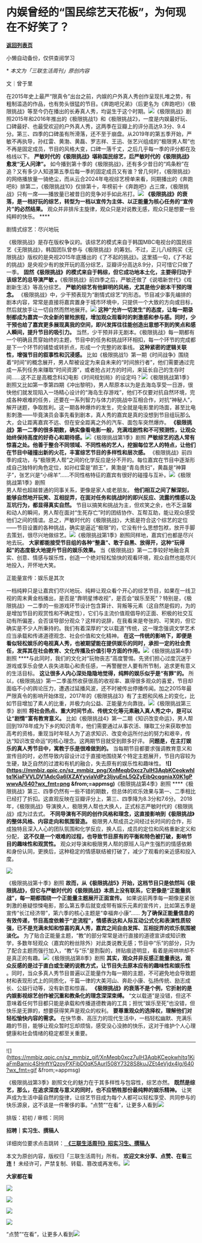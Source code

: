 # 内娱曾经的“国民综艺天花板”，为何现在不好笑了？

[**返回列表页**](/gzh/三联生活周刊)

小懒自动备份，仅供查阅学习

**‍ *本文为「三联生活周刊」原创内容**

文｜曾于里

在2015年史上最严“限真令”出台之前，内娱的户外真人秀创作呈现扎堆之势，有粗制滥造的作品，也有势头很猛的节目。《奔跑吧兄弟》（后更名为《奔跑吧》）《极限挑战》等至今仍在播出的长寿真人秀，均诞生于这个时期。![](https://mmbiz.qpic.cn/mmbiz_png/c2Sib3Mp7pONoDybtUhXGP7rv7vcfJwZqPCP1zmT0jDW0Be9hHEU1ne2s5uu30xnoBDDutzmia7xmFtI3ibkgme0g/640?wx_fmt=png&from;=appmsg)《极限挑战》剧照2015年和2016年推出的《极限挑战1》和《极限挑战2》，一度是内娱最好玩、口碑最好、也最受欢迎的户外真人秀，这两季在豆瓣上的评分高达9.3分、9.4分。第三、四季的口碑虽有所滑落，还不至于崩盘。从2019年的第五季开始，严敏不再执导，孙红雷、黄渤、黄磊、罗志祥、王迅、张艺兴组成的“极限男人帮”也不再是固定成员，节目的风格大变，口碑一落千丈，之后几乎每一季的评分都在及格线以下。
**严敏时代的《极限挑战》堪称国民综艺，后严敏时代的《极限挑战》愈发“无人问津”。**
如今播到第十季的《极限挑战》，还有多少昔日的“鸡条粉”在追？又有多少人知道第五季后每一季的固定成员又有谁？曾几何时，《极限挑战》的网络播放量一骑绝尘，而从云合2024年电视综艺榜单来看，同期播出的《奔跑吧8》排第二，《极限挑战10》仅排第十，年榜前十《奔跑吧》占三席，《极限挑战》只有一席——播放量已被昔日的竞争对手如此吊打。![](https://mmbiz.qpic.cn/mmbiz_gif/KFXnk0BIUEr9PP3gAo13J80ic1ncibnYxD6Zg93ap35crLYfnEiaSUS5GSswu4YqNMIia4LUeLibHWkQYWXialGsRH5w/640?wx_fmt=gif&tp;=wxpic&wxfrom;=5&wx;_lazy=1)
**《极限挑战》的衰落，是一档好玩的综艺，转型为一档以宣传为主体、以正能量为核心任务的“宣传片”的必然结果。**
观众并非排斥主旋律，观众只是对说教无感，观众只是想要一些纯粹的快乐。 ****

剧情式综艺：尽兴地玩

《极限挑战》是存在版权争议的。该综艺的模式来自于韩国MBC电视台的国民综艺《无限挑战》，韩国团队曾参与《极限挑战》的筹划。不过，正儿八经购买《无限挑战》版权的是央视2015年底播出的《了不起的挑战》。这里插一句，《了不起的挑战》是央视少有的放开玩的高分综艺，豆瓣评分高达8.9分，只可惜它只做了一季。
**固然《极限挑战》的模式来自于韩综，但它成功地本土化，主要得归功于该综艺的总导演严敏
。**《极限挑战》前四季之后，严敏还做了《说唱新世代》《戏剧新生活》等高分综艺。 **严敏的综艺有他鲜明的风格，尤其是他少剧本干预的理念。**
《极限挑战》中，少干预表现为“剧情式综艺”的形态。节目减少事先编排的剧本内容，常常是直接将嘉宾置身于城市环境中，只提供一个大致的方向或目标，然后就放手让一切自然而然地展开。![](https://mmbiz.qpic.cn/mmbiz_png/c2Sib3Mp7pONoDybtUhXGP7rv7vcfJwZqED7EduhQibNmRuoJgZo8pP5Tk7S88QOKUEXmJmKKPJbxCShygkEEDvw/640?wx_fmt=png&from;=appmsg)
**这种“允许一切发生”的态度，让每一期录制都成为嘉宾一次全新的冒险旅程，增加观众观看时的刺激感和参与感。同时，少干预也给了嘉宾更多展现真我的空间，即兴发挥往往能创造出意想不到的笑点和感人瞬间，提升节目的吸引力。**
当然，少干预并非无剧本。《极限挑战》每一期都有一个明确且贯穿始终的主题，节目中的任务和挑战环环相扣，每一个环节的完成都是下一个环节的铺垫或转折点，形成一个完整的故事线。
**这种紧密的逻辑关联性，增强节目的叙事性和沉浸感。**
比如《极限挑战1》第一期《时间战争》围绕着“时间”的概念展开，男人帮被设定为来自未来的“时间旅行者”，他们需要通过完成一系列任务来赚取“时间资源”，或者抢占对方的时间，来延长自己的生存时间……这不正是高概念科幻电影《时间规划局》的设定吗？![](https://mmbiz.qpic.cn/mmbiz_png/c2Sib3Mp7pONoDybtUhXGP7rv7vcfJwZq6lEp5qeEp6ibpbHYQHamiazf1aKxbgD5NwY2XlafWpIWWJYUVvYNNDJw/640?wx_fmt=png&from;=appmsg)《极限挑战第1季》剧照又比如第一季第四期《冲出黎明》，男人帮原本以为是去海岛享受一日游，很快他们就发现陷入一场精心设计的“海岛生存游戏”，他们不仅要对抗自然环境，完成各种艰难的任务，还要在一系列智力与体力的挑战中互相合作，对抗“神秘人”，解开谜题，争取胜利。这一期各种爆炸的发生，完全就是电影里的场面，甚至比电影刺激——毕竟演员会事先看到剧本，真人秀的嘉宾是真的没想到节目组玩那么大，会让距离嘉宾不远、但在安全距离之外的汽车、面包车突然爆炸。
**《极限挑战》第一二季的很多期数，确实像看电影一般，充满戏剧性和不可预测性，让观众始终保持高度的好奇心和期待感。**![](https://mmbiz.qpic.cn/sz_mmbiz_jpg/XnMeqb0xcz7uIH3AqbKCeokwhltq1KiaFfzG21RBU9fEIkMe8PJhVTIGODe9gSLxF1hfFicMU8w1Oyy2LzgpcaBQ/640?wx_fmt=jpeg&from;=appmsg)《极限挑战第1季》剧照
**严敏综艺的选人常有惊喜之处。他善于整合不同领域、不同性格的艺人，挖掘每位艺人的特点，让他们在节目中碰撞出新的火花，丰富综艺节目的多样性和层次感。**
《极限挑战》前四季的成功，与“极限男人帮”之间的化学反应是分不开的。每位嘉宾在节目中逐渐形成自己独特的角色定位，如孙红雷是“颜王”，黄渤是“青岛贵妇”，黄磊是“神算子”，张艺兴是“小绵羊”……不同性格特征的嘉宾有很好的碰撞与互补。![](https://mmbiz.qpic.cn/sz_mmbiz_png/XnMeqb0xcz7uIH3AqbKCeokwhltq1KiaFibv1GOx5hyjj4sJabBI348fPR0EKxhWlSMLnUalkt3vTWG5yRukA5GQ/640?wx_fmt=png&from;=appmsg)《极限挑战第1季》剧照  
男人帮也超越普通的同事关系，更像是家人或老朋友。
**他们相互之间了解深刻，能够自然地开玩笑、互相捉弄，在面对任务和挑战时的即兴反应、流露的情感以及互坑行为，都显得真实自然。**
节目以搞笑和挑战为主，但欢笑之余，也不乏温馨和动人的瞬间，男人帮在面对“生死存亡”时的团结协作、互帮互助，能让观众感受他们之间的情谊。总之，严敏时代的《极限挑战》，大抵是符合这个综艺的定位——节目设置的各种挑战，确实是逼近“极限”的，它没有什么思想包袱，放开手脚去策划，很尽兴地做综艺。![](https://mmbiz.qpic.cn/sz_mmbiz_gif/XnMeqb0xcz7uIH3AqbKCeokwhltq1KiaF0ejXsNTA3v7PpVrZK6EyDjky99CHTyAwL2Dia6wiaQCzcXXcZfIxHS0Q/640?wx_fmt=gif&from;=appmsg)《极限挑战第1季》剧照同样地，嘉宾们也都是尽兴地去玩。
**大家都能接受节目组的各种“整蛊”、敢于自黑、放得开，这种“玩得起”的态度极大地提升节目的娱乐效果。**
当《极限挑战》第一二季较好地融合真实、创意、情感与娱乐性，创造一个绝对轻松愉快的观看环境，观众自然也能尽兴地投入，开怀地大笑。

正能量宣传：娱乐是其次

一档纯粹只是让嘉宾们尽兴地玩、纯粹让观众看个开心的综艺节目，如果在一线卫视的周末黄金档播出，是否是“靠明星博收视”，是否会“娱乐至死”？特别是，《极限挑战》一二季的一些游戏环节设计包含算计、背叛等元素（这自然是假的，为的是增加节目的观赏性和不确定性），它们与主流价值观倡导的正面、积极的社交互动有所偏差，会否误导部分观众？这样的说辞，在我看来是夸张的、可笑的，但它确实是不少人所秉持的。我们有着深厚的“文以载道”传统，这一理念强调文学艺术应当承载和传递道德观念、社会价值和文化精神。
**在这一传统的影响下，即便是看似轻松娱乐的电视真人秀，也被期望能在提供娱乐的同时，承担一定的社会责任，发挥其在社会教育、文化传播及价值引导方面的作用。**![](https://mmbiz.qpic.cn/sz_mmbiz_jpg/XnMeqb0xcz7uIH3AqbKCeokwhltq1KiaFxwBdrWz04t0VIJCOnb1wicxUIWC2jKJnVTvADSSNWybsW9r2GcHFVibw/640?wx_fmt=jpeg)《极限挑战第4季》剧照
****与此同时，我们的文化对“玩物丧志”高度警惕。先贤们担心过度沉迷于游戏或享乐会使人丧失进取心和责任感，一再警醒世人要有所节制，追求更有意义的生活目标。
**这让很多人内心深处隐隐地觉得，纯粹的娱乐似乎是“有罪”的。**
所以，《极限挑战》第一二季虽然收获很高的收视率、赢得很多观众的喜爱，节目却面临不小的舆论压力，遭遇过延播风波，还不时被传出停播传闻。加之2015年最严限真令的影响开始体现，2017年的《极限挑战3》有了主题和风格上的变化，比如节目增加了素人的比重，并极力向公益、正能量方向靠拢。![](https://mmbiz.qpic.cn/sz_mmbiz_jpg/XnMeqb0xcz7uIH3AqbKCeokwhltq1KiaFtAfv9V3xJ80mF8g9Sjv1xTeSibLeAUg4dV2DpuDrA8jRBPm1H9MNTqw/640?wx_fmt=jpeg&from;=appmsg)《极限挑战第三季》剧照
**将社会热点、重大时间节点、传统文化等元素融入真人秀之中，是可以让“剧情”富有教育意义。**
比如《极限挑战4》第一二期《知识改变命运》，男人帮回到1978年成为下乡的知识青年，他们需要通过从事农活、赚取工分来获取参加高考的资格，重现当时年轻人为了追求知识、改变命运所付出的努力和艰辛，传达“知识改变命运”的核心理念。这两期节目就受到颇多好评。
**问题是，在主打娱乐的真人秀节目中，寓教于乐是很难做到的。**
当每期节目都要求强调教育意义和宣传目的时，必然导致内容设计过于直接地围绕某个特定主题展开，节目内容较为生硬，缺乏自然的过渡和有机的融合，失去原有的娱乐性和趣味性。
**![](https://mmbiz.qpic.cn/sz_mmbiz_png/XnMeqb0xcz7uIH3AqbKCeokwhltq1KiaFVVLDV1AdcGa6IXZAYyviaVdPz3ljyuEnL5QZyEibQcqgniaX0K1gPwwvA/640?wx_fmt=png
&from;=appmsg)**《极限挑战第4季》剧照
****《极限挑战》第三、四季仍然有一些不错的期数，但总体的欢乐效果与第一、二季相比已经打了折扣。这直观反映在豆瓣评分上，第三、四季降为8.3分和7.6分。
2018年，《极限挑战》导演换人，极限男人帮也大换人，正式标志严敏时代的《极限挑战》成为过去式。
**不同导演有不同的创作风格和理念，这直接影响到《极限挑战》的整体风格、内容走向和氛围营造。**
极限男人帮成员之间经过长时间的合作，形成独特且深入人心的团队氛围和化学反应，换人后，成员的定位和风格重新定义和分配，
**这不仅是一个艰难的过程，也导致节目原有的平衡和特色被打破，影响节目的趣味性和观赏性。**
观众对导演和极限男人帮的原班人马产生强烈的情感依赖和身份认同，更换后，这种稳定的情感联结被打破了，减少了观看的亲近感和投入度。

![](https://mmbiz.qpic.cn/sz_mmbiz_gif/XnMeqb0xcz7uIH3AqbKCeokwhltq1KiaFNib3UO04EAmmgQqwocxHoulJEdq0ISpeQV1x1frvhBiaibQlgA99SnCFA/640?wx_fmt=gif&from;=appmsg)

《极限挑战第十季》剧照
**故而，从《极限挑战5》开始，这档节目只是依然叫《极限挑战》，但它与严敏时代的《极限挑战》本质上没有联系，它更像是“正能量挑战”，每一期都围绕一个正能量主题展开正面宣传。**
如果说前两季每一期像是紧张刺激的悬疑惊悚电影，那么第五季后就变成带有娱乐元素的宣传片，比如第五季是宣传“长江经济带”，第六季的核心主题是“幸福奔小康”……
**为了确保正能量信息的有效传递，节目高度依赖于“走流程”，情感表达和人际互动公式化和表演性质较强，已不是充满未知和惊喜的真人秀，嘉宾之间自由发挥、互相捉弄的欢乐氛围被淡化。**
为了贴合正能量主题，“教”的部分常常是进行直接的道德宣讲或知识教学，多数年轻观众（嘉宾的粉丝除外）对此类说教无感；节目中“乐”的部分，只为了配合主题而强行加入，“教”与“乐”是割裂的，拼贴痕迹明显，看着是闹哄哄却不是真正的有趣。![](https://mmbiz.qpic.cn/sz_mmbiz_gif/XnMeqb0xcz7uIH3AqbKCeokwhltq1KiaFHNupN7mAZkcTDYGcc4YwEfPEqh4Mph6BaUJ74WIzNe5NngUYZEFqvw/640?wx_fmt=gif&from;=appmsg&tp;=webp&wxfrom;=5&wx;_lazy=1&wx;_co=1)《极限挑战第8季》剧照
**其实，观众并非反感正能量表达，观众反感的是过于直白或生硬的说教方式，让节目失去原本应有的趣味性和娱乐性**
。同时，当众多真人秀节目普遍以正能量作为每一期的主题，不可避免地会导致题材和表现形式上的同质化，千篇一律的大美河山、奔赴小康、弘扬传统、励志成长、公益行动等，没有新意和惊喜。
**《极限挑战》的衰落不是个例，它折射的是内娱影视综艺创作被沉重和教条化的理念深深束缚。**
“文以载道”是没错，但这不意味着任何节目都只能是承载和传播道德教诲的工具；担忧“娱乐至死”也没错，但快乐是无罪的，想要获得笑声是观众的权利。
**要尊重观众的选择权，理解他们对轻松愉快内容的需求。**
在快节奏、高压力的现代生活中，一档轻松幽默、充满乐趣的节目，能够让观众暂时忘却烦恼，感受没心没肺的快乐，这对于维护个人心理健康和社会情绪的稳定都至关重要。
****

![](https://mmbiz.qpic.cn/sz_mmbiz_gif/XnMeqb0xcz7uIH3AqbKCeokwhltq1KiaFmBamic4SHnftYQzoyPXFibD0qK5AurI508Y7328S8kuJZEt4eVjdx4lg/640?wx_fmt=gif
&from;=appmsg)

《极限挑战第3季》剧照文化的魅力在于其多样性与包容性，综艺亦然。 **既然是综艺，那么，在追求深度与意义的同时，也不应牺牲那份最纯粹的娱乐精神。**
让笑声成为生活中最自然的旋律，让综艺节目成为每个人都可以轻松享受、共同参与的快乐源泉，这不该是一件奢侈的事。“点赞”“在看”，让更多人看到![](https://mmbiz.qpic.cn/mmbiz_gif/c2Sib3Mp7pON9hkSZwdTibRHNZSMPyiapUCHJwlyoZVBC3SfmPmF0VKjkm3NiaToQloHFJ6icyicqZnqgXp6pSQJt5gg/640?wx_fmt=gif&from;=appmsg&wxfrom;=5&wx;_lazy=1&tp;=wxpic)  
  
  
  
  
  

排版：初初 / 审核：同同

  
 **招聘｜实习生、撰稿人**  

详细岗位要求点击跳转：[
**《三联生活周刊》招实习生、撰稿人**](http://mp.weixin.qq.com/s?__biz=MTc5MTU3NTYyMQ==&mid=2651136871&idx=3&sn=f1c0777fe9d31881e5dfca68ebc2937f&chksm=5907324d6e70bb5b3546dfe1c7b31b5fe05664bebbf36356ba9a1a352e0678444cad62875ad4&scene=21#wechat_redirect)

本文为原创内容，版权归「三联生活周刊」所有。 **欢迎文末分享、点赞、在看三连！**
未经许可，严禁复制、转载、篡改或再发布。![](https://mmbiz.qpic.cn/sz_mmbiz_png/Gg7Qtoh7Aic9ZTmAdCc80b4nD7xicgPt863QWU7oNswDx19XrjfTtSl8QwatY2EEZGuNd1WRRiapDZjcDhTnNYmBg/640?wx_fmt=other&wxfrom;=5&wx;_lazy=1&wx;_co=1&retryload;=1&tp;=webp)

 **大家都在看**

  
[![](https://mmbiz.qpic.cn/mmbiz_jpg/c2Sib3Mp7pOM8tTFO81dH97W7iaEJVVx6PJjsZBu8xdoicR6ePWEUFaIZTrpn2W2GIBXrria7ptXkOSdS1frr1DcIQ/640?wx_fmt=jpeg&from;=appmsg&wxfrom;=5&wx;_lazy=1&wx;_co=1&tp;=wxpic)](http://mp.weixin.qq.com/s?__biz=MTc5MTU3NTYyMQ==&mid=2651391206&idx=1&sn=49f6ac33eeaa30f436ef73bad54cccd2&chksm=590b15cc6e7c9cda12137ac5d693fc63fb5e97a2126565b136e22b9cdb237b84a2450e692e71&scene=21#wechat_redirect)

[![](https://mmbiz.qpic.cn/mmbiz_jpg/c2Sib3Mp7pOMrloTx3xrT0kKLiciaSGM8YibYdrtNj8SAet38ZIttbGQdAXwRkacsXnKuGUJjhia6AHHVibialCqxY63g/640?wx_fmt=jpeg&from;=appmsg&tp;=wxpic&wxfrom;=5&wx;_lazy=1&wx;_co=1)](http://mp.weixin.qq.com/s?__biz=MTc5MTU3NTYyMQ==&mid=2651392603&idx=1&sn=dacd45056f10c75f37a72b4b35c89ecb&chksm=590b1b716e7c9267719af38ecb93ae9184cebb6e2a86897dd75bb13e29523d3bfcd373e728cf&scene=21#wechat_redirect)

  
![](https://mmbiz.qpic.cn/sz_mmbiz_png/Gg7Qtoh7Aic9ZTmAdCc80b4nD7xicgPt86k1kgpU51hWCHjV92ryhVW35PLCvLhxLw9XDhXjgeDyZhHSx5EbRcfg/640?wx_fmt=other&wxfrom;=5&wx;_lazy=1&wx;_co=1&retryload;=1&tp;=webp)  

[![](https://mmbiz.qpic.cn/mmbiz_jpg/c2Sib3Mp7pOM8tTFO81dH97W7iaEJVVx6Pot2cbYdu5735qFtjQiboAicL6fXOU4cNQzp3ia5rEYia8tKOsSms2t1WJQ/640?wx_fmt=jpeg&from;=appmsg&wxfrom;=13&wx;_lazy=1&wx;_co=1&tp;=wxpic)]()

  
  
“点赞”“在看”，让更多人看到![](https://mmbiz.qpic.cn/mmbiz_gif/c2Sib3Mp7pON9hkSZwdTibRHNZSMPyiapUCHJwlyoZVBC3SfmPmF0VKjkm3NiaToQloHFJ6icyicqZnqgXp6pSQJt5gg/640?wx_fmt=gif&from;=appmsg&wxfrom;=13&wx;_lazy=1&tp;=wxpic)

